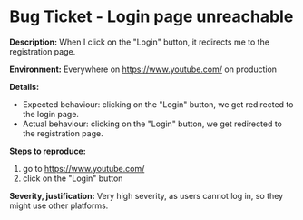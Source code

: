Bug Ticket - Login page unreachable
===================================

**Description:** When I click on the "Login" button, it redirects me to the registration page.

**Environment:** Everywhere on https://www.youtube.com/ on production

**Details:**
 - Expected behaviour: clicking on the "Login" button, we get redirected to the login page.
 - Actual behaviour: clicking on the "Login" button, we get redirected to the registration page.

**Steps to reproduce:**
1. go to https://www.youtube.com/
2. click on the "Login" button

**Severity, justification:**
Very high severity, as users cannot log in, so they might use other platforms.
